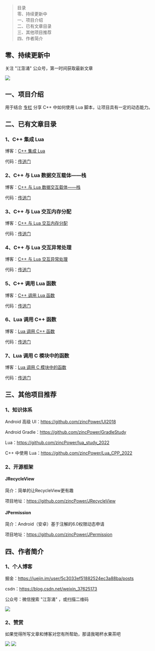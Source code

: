 > 目录<br/>
> 零、持续更新中<br/>
> 一、项目介绍<br/>
> 二、已有文章目录<br/>
> 三、其他项目推荐<br/>
> 四、作者简介<br/>

## 零、持续更新中

关注 "江澎涌" 公众号，第一时间获取最新文章

![](https://github.com/zincPower/Lua_CPP_2022/blob/main/imgs/公众号.png)

## 一、项目介绍

用于结合 [专栏](https://mp.weixin.qq.com/mp/appmsgalbum?__biz=Mzg2MzQ0MDA1OA==&action=getalbum&album_id=3071437744473948163#wechat_redirect
) 分享 C++ 中如何使用 Lua 脚本，让项目具有一定的动态能力。

## 二、已有文章目录

### 1、C++ 集成 Lua

博客：[C++ 集成 Lua](https://mp.weixin.qq.com/s?__biz=Mzg2MzQ0MDA1OA==&mid=2247484349&idx=1&sn=abe7357040d335b281dc917c76a6a317&chksm=ce79de68f90e577ee4edcfa44f33773a9f44e4addf247aa8e8d3da29c2114b0f0eb7b19b42d3&scene=178&cur_album_id=3071437744473948163#rd)

代码：[传送门](https://github.com/zincPower/Lua_CPP_2022/tree/main/1%E3%80%81C%2B%2B%E9%9B%86%E6%88%90Lua)

### 2、C++ 与 Lua 数据交互载体——栈

博客：[C++ 与 Lua 数据交互载体——栈](https://mp.weixin.qq.com/s?__biz=Mzg2MzQ0MDA1OA==&mid=2247484350&idx=1&sn=03347e6e63a235e1ee990b79551d668f&chksm=ce79de6bf90e577d9d37815ae102d584b7db584f8d96c739883ce0ff9ba0c2919a146f97a46e&scene=178&cur_album_id=3071437744473948163#rd)

代码：[传送门](https://github.com/zincPower/Lua_CPP_2022/tree/main/2%E3%80%81C%2B%2B%E4%B8%8ELua%E6%95%B0%E6%8D%AE%E4%BA%A4%E4%BA%92%E8%BD%BD%E4%BD%93%E2%80%94%E2%80%94%E6%A0%88)

### 3、C++ 与 Lua 交互内存分配

博客：[C++ 与 Lua 交互内存分配](https://mp.weixin.qq.com/s?__biz=Mzg2MzQ0MDA1OA==&mid=2247484352&idx=1&sn=d983d6af0d7d4329377f250bc70c806f&chksm=ce79de15f90e5703d12c764e8f134d735c986dda18ca7b54fd88fc913b9d199840d22afe9c72&scene=178&cur_album_id=3071437744473948163#rd)

代码：[传送门](https://github.com/zincPower/Lua_CPP_2022/tree/main/4%E3%80%81C%2B%2B%E4%B8%8ELua%E4%BA%A4%E4%BA%92%E5%86%85%E5%AD%98%E7%AE%A1%E7%90%86)

### 4、C++ 与 Lua 交互异常处理

博客：[C++ 与 Lua 交互异常处理](https://mp.weixin.qq.com/s?__biz=Mzg2MzQ0MDA1OA==&mid=2247484357&idx=1&sn=26299145441dc8b16323d2c9cc8429e6&chksm=ce79de10f90e570649093631a47bebbd48369289fb3fa76d25241299680eda4ebf96599e7077&scene=178&cur_album_id=3071437744473948163#rd)

代码：[传送门](https://github.com/zincPower/Lua_CPP_2022/tree/main/3%E3%80%81C%2B%2B%E4%B8%8ELua%E4%BA%A4%E4%BA%92%E9%94%99%E8%AF%AF%E5%A4%84%E7%90%86)

### 5、C++ 调用 Lua 函数

博客：[C++ 调用 Lua 函数](https://mp.weixin.qq.com/s?__biz=Mzg2MzQ0MDA1OA==&mid=2247484365&idx=1&sn=1f928c0ea845ff140e7ed1bc86f9594e&chksm=ce79de18f90e570ef5e78415811379967c34fa37ef1cb8fe270132ea0753e7f5496b5f994fac&scene=178&cur_album_id=3071437744473948163#rd)

代码：[传送门](https://github.com/zincPower/Lua_CPP_2022/tree/main/5%E3%80%81C%2B%2B%E8%B0%83%E7%94%A8Lua%E4%BB%A3%E7%A0%81)

### 6、Lua 调用 C++ 函数

博客：[Lua 调用 C++ 函数](https://mp.weixin.qq.com/s?__biz=Mzg2MzQ0MDA1OA==&mid=2247484367&idx=1&sn=555894f0bbec3e56744669540684b22c&chksm=ce79de1af90e570cf2cdc1c77daeabf32b67e842fcd0af7dc46fa759443707396c331c85abaa&scene=178&cur_album_id=3071437744473948163#rd)

代码：[传送门](https://github.com/zincPower/Lua_CPP_2022/tree/main/6%E3%80%81Lua%E5%9B%9E%E8%B0%83C%2B%2B)

### 7、Lua 调用 C 模块中的函数

博客：[Lua 调用 C 模块中的函数](https://mp.weixin.qq.com/s?__biz=Mzg2MzQ0MDA1OA==&mid=2247484368&idx=1&sn=281086598f91eb653d576a2268c00d8c&chksm=ce79de05f90e5713c1bc03ce594a261ea105783da9c5de3fbbf25c92cc5f450511518a7d0c9d&scene=178&cur_album_id=3071437744473948163#rd)

代码：[传送门](https://github.com/zincPower/Lua_CPP_2022/tree/main/7%E3%80%81Lua%E8%B0%83%E7%94%A8C%2B%2B%E7%9A%84lib)

## 三、其他项目推荐

### 1、知识体系

Android 高级 UI：https://github.com/zincPower/UI2018

Android Gradle：https://github.com/zincPower/GradleStudy

Lua：https://github.com/zincPower/lua_study_2022

C++ 中使用 Lua：https://github.com/zincPower/Lua_CPP_2022

### 2、开源框架

#### JRecycleView

简介：简单的让RecycleView更有趣

项目地址：https://github.com/zincPower/JRecycleView

#### JPermission

简介：Android（安卓）基于注解的6.0权限动态申请

项目地址：https://github.com/zincPower/JPermission

## 四、作者简介

### 1、个人博客

掘金：https://juejin.im/user/5c3033ef51882524ec3a88ba/posts

csdn：https://blog.csdn.net/weixin_37625173

公众号：微信搜索 "江澎涌" ，或扫描二维码

![](https://github.com/zincPower/Lua_CPP_2022/blob/main/imgs/公众号.png)

### 2、赞赏

如果觉得所写文章和博客对您有所帮助，那请我喝杯水果茶吧

![](https://github.com/zincPower/Lua_CPP_2022/blob/main/imgs/alipay.jpeg)
![](https://github.com/zincPower/Lua_CPP_2022/blob/main/imgs/wxpay.png)